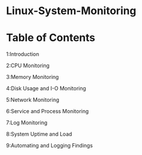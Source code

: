 # Linux-System-Monitoring

# Table of Contents
1:Introduction

2:CPU Monitoring

3:Memory Monitoring

4:Disk Usage and I-O Monitoring

5:Network Monitoring

6:Service and Process Monitoring

7:Log Monitoring

8:System Uptime and Load

9:Automating and Logging Findings
